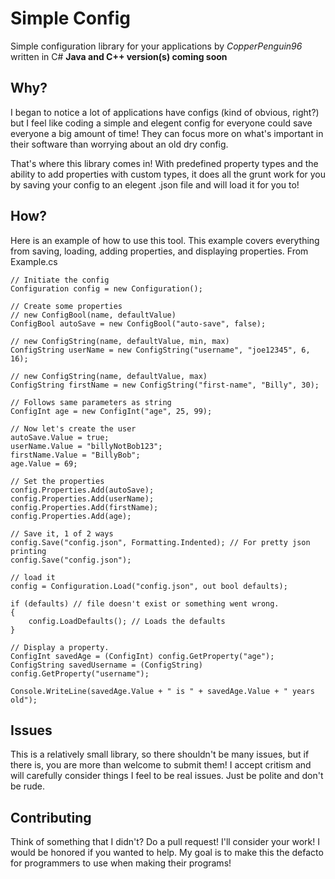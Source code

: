# Simple Config
Simple configuration library for your applications by _CopperPenguin96_ written in C#
**Java and C++ version(s) coming soon**
 
## Why?
I began to notice a lot of applications have configs (kind of obvious, right?) but I feel like coding a simple and elegent config for everyone could save everyone a big amount of time! They can focus more on what's important in their software than worrying about an old dry config.
 
That's where this library comes in! With predefined property types and the ability to add properties with custom types, it does all the grunt work for you by saving your config to an elegent .json file and will load it for you to!
 
## How?
 
Here is an example of how to use this tool. This example covers everything from saving, loading, adding properties, and displaying properties. From Example.cs

    // Initiate the config
    Configuration config = new Configuration();
    
    // Create some properties
    // new ConfigBool(name, defaultValue)
    ConfigBool autoSave = new ConfigBool("auto-save", false);
    
    // new ConfigString(name, defaultValue, min, max)
    ConfigString userName = new ConfigString("username", "joe12345", 6, 16);
    
    // new ConfigString(name, defaultValue, max)
    ConfigString firstName = new ConfigString("first-name", "Billy", 30);
    
    // Follows same parameters as string
    ConfigInt age = new ConfigInt("age", 25, 99);
    
    // Now let's create the user
    autoSave.Value = true;
    userName.Value = "billyNotBob123";
    firstName.Value = "BillyBob";
    age.Value = 69;
    
    // Set the properties
    config.Properties.Add(autoSave);
    config.Properties.Add(userName);
    config.Properties.Add(firstName);
    config.Properties.Add(age);
    
    // Save it, 1 of 2 ways
    config.Save("config.json", Formatting.Indented); // For pretty json printing
    config.Save("config.json");
    
    // load it
    config = Configuration.Load("config.json", out bool defaults);
    
    if (defaults) // file doesn't exist or something went wrong.
    {
    	config.LoadDefaults(); // Loads the defaults
    }
    
    // Display a property.
    ConfigInt savedAge = (ConfigInt) config.GetProperty("age");
    ConfigString savedUsername = (ConfigString) config.GetProperty("username");
    
    Console.WriteLine(savedAge.Value + " is " + savedAge.Value + " years old");


 
## Issues
 
This is a relatively small library, so there shouldn't be many issues, but if there is, you are more than welcome to submit them! I accept critism and will carefully consider things I feel to be real issues. Just be polite and don't be rude.
 
## Contributing
 
Think of something that I didn't? Do a pull request! I'll consider your work! I would be honored if you wanted to help. My goal is to make this the defacto for programmers to use when making their programs!

 


